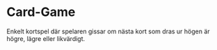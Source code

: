 # Card-Game
 Enkelt kortspel där spelaren gissar om nästa kort som dras ur högen är högre, lägre eller likvärdigt.
